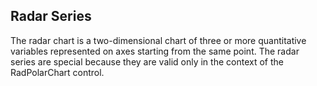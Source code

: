 ## Radar Series
The radar chart is a two-dimensional chart of three or more quantitative variables represented on axes starting from the same point. The radar series are special because they are valid only in the context of the RadPolarChart control.

[//]: <keywords: radpolarchart, radarlineseries>